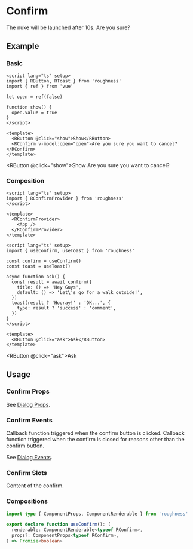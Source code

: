 <script lang="ts" setup>
import { RButton, RConfirm, RDetails, RSpace, RTable, RText, RToast, useConfirm, useToast } from 'roughness'
import { ref } from 'vue'

let open = ref(false)

function show() {
  open.value = true
}

const confirm = useConfirm()
const toast = useToast()

async function ask() {
  const result = await confirm({
    title: () => 'Hey Guys',
    default: () => 'Let\'s go for a walk outside!',
  })
  toast(result ? 'Hooray!' : 'OK...', {
    type: result ? 'success' : 'comment',
  })
}
</script>

# Confirm

The nuke will be launched after 10s. Are you sure?

## Example

### Basic

<RDetails>
  <template #summary>Show Code</template>

```vue
<script lang="ts" setup>
import { RButton, RToast } from 'roughness'
import { ref } from 'vue'

let open = ref(false)

function show() {
  open.value = true
}
</script>

<template>
  <RButton @click="show">Show</RButton>
  <RConfirm v-model:open="open">Are you sure you want to cancel?</RConfirm>
</template>
```

</RDetails>

<RButton @click="show">Show</RButton>
<RConfirm v-model:open="open">Are you sure you want to cancel?</RConfirm>

### Composition

<RDetails>
  <template #summary>Show Code</template>

```vue
<script lang="ts" setup>
import { RConfirmProvider } from 'roughness'
</script>

<template>
  <RConfirmProvider>
    <App />
  </RConfirmProvider>
</template>
```

```vue
<script lang="ts" setup>
import { useConfirm, useToast } from 'roughness'

const confirm = useConfirm()
const toast = useToast()

async function ask() {
  const result = await confirm({
    title: () => 'Hey Guys',
    default: () => 'Let\'s go for a walk outside!',
  })
  toast(result ? 'Hooray!' : 'OK...', {
    type: result ? 'success' : 'comment',
  })
}
</script>

<template>
  <RButton @click="ask">Ask</RButton>
</template>
```

</RDetails>

<RButton @click="ask">Ask</RButton>

## Usage

### Confirm Props

<RPropsTable>

  <RProp name="...">

  See [Dialog Props](/components/dialog#props).

  </RProp>

</RPropsTable>

### Confirm Events

<REventsTable>

  <REvent name="confirm">
    Callback function triggered when the confirm button is clicked.
  </REvent>

  <REvent name="cancel">
    Callback function triggered when the confirm is closed for reasons other than the confirm button.
  </REvent>

  <REvent name="...">

  See [Dialog Events](/components/dialog#events).

  </REvent>

</REventsTable>

### Confirm Slots

<RSlotsTable>

  <RSlot name="default">
    Content of the confirm.
  </RSlot>

</RSlotsTable>

### Compositions

```ts
import type { ComponentProps, ComponentRenderable } from 'roughness'

export declare function useConfirm(): (
  renderable: ComponentRenderable<typeof RConfirm>,
  props?: ComponentProps<typeof RConfirm>,
) => Promise<boolean>
```
